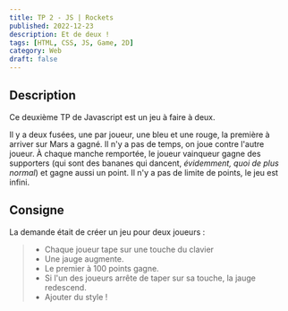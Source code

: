```yaml
---
title: TP 2 - JS | Rockets
published: 2022-12-23
description: Et de deux !
tags: [HTML, CSS, JS, Game, 2D]
category: Web
draft: false
---
```


<!-- # Rockets -->

## Description

Ce deuxième TP de Javascript est un jeu à faire à deux.

Il y a deux fusées, une par joueur, une bleu et une rouge, la première à arriver sur Mars a gagné. Il n'y a pas de temps, on joue contre l'autre joueur.
À chaque manche remportée, le joueur vainqueur gagne des supporters (qui sont des bananes qui dancent, *évidemment, quoi de plus normal*) et gagne aussi un point.
Il n'y a pas de limite de points, le jeu est infini.

## Consigne

La demande était de créer un jeu pour deux joueurs :

> - Chaque joueur tape sur une touche du clavier <br/>
> - Une jauge augmente.<br/>
> - Le premier à 100 points gagne. <br/>
> - Si l'un des joueurs arrête de taper sur sa touche, la jauge redescend. <br>
> - Ajouter du style ! <br/>
